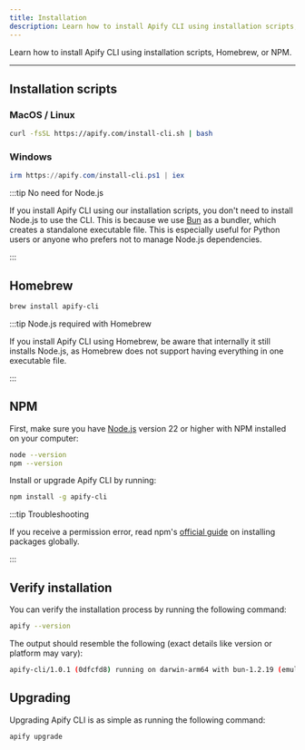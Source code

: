 ```yaml
---
title: Installation
description: Learn how to install Apify CLI using installation scripts, Homebrew, or NPM.
---
```


Learn how to install Apify CLI using installation scripts, Homebrew, or NPM.

---

## Installation scripts

### MacOS / Linux

```bash
curl -fsSL https://apify.com/install-cli.sh | bash
```

### Windows

```powershell
irm https://apify.com/install-cli.ps1 | iex
```

:::tip No need for Node.js

If you install Apify CLI using our installation scripts, you don't need to install Node.js to use the CLI. This is because we use [Bun](https://bun.sh/) as a bundler, which creates a standalone executable file. This is especially useful for Python users or anyone who prefers not to manage Node.js dependencies.

:::

## Homebrew

```bash
brew install apify-cli
```

:::tip Node.js required with Homebrew

If you install Apify CLI using Homebrew, be aware that internally it still installs Node.js, as Homebrew does not support having everything in one executable file.

:::

## NPM

First, make sure you have [Node.js](https://nodejs.org) version 22 or higher with NPM installed on your computer:

```bash showLineNumbers
node --version
npm --version
```

Install or upgrade Apify CLI by running:

```bash
npm install -g apify-cli
```

:::tip Troubleshooting

If you receive a permission error, read npm's [official guide](https://docs.npmjs.com/resolving-eacces-permissions-errors-when-installing-packages-globally) on installing packages globally.

:::

## Verify installation

You can verify the installation process by running the following command:

```bash
apify --version
```

The output should resemble the following (exact details like version or platform may vary):

```bash
apify-cli/1.0.1 (0dfcfd8) running on darwin-arm64 with bun-1.2.19 (emulating node 24.3.0), installed via bundle
```

## Upgrading

Upgrading Apify CLI is as simple as running the following command:

```bash
apify upgrade
```
